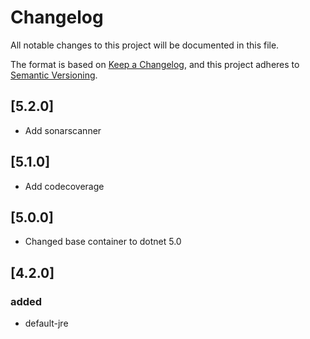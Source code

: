 # Changelog

All notable changes to this project will be documented in this file.

The format is based on [Keep a Changelog](https://keepachangelog.com/en/1.0.0/),
and this project adheres to [Semantic Versioning](https://semver.org/spec/v2.0.0.html).

## [5.2.0]

-   Add sonarscanner

## [5.1.0]

-   Add codecoverage

## [5.0.0]

-   Changed base container to dotnet 5.0

## [4.2.0]

### added

-   default-jre
